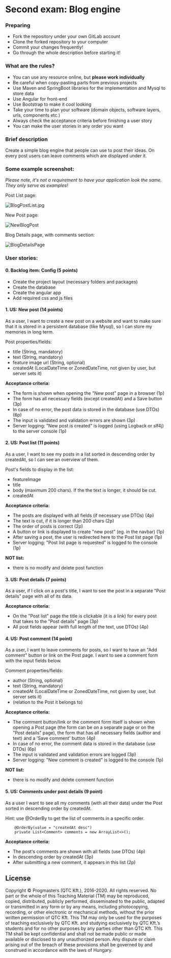 # Second exam: Blog engine

### Preparing

- Fork the repository under your own GitLab account
- Clone the forked repository to your computer
- Commit your changes frequently!
- Go through the whole description before starting it!

### What are the rules?

- You can use any resource online, but **please work individually**
- Be careful when copy-pasting parts from previous projects
- Use Maven and SpringBoot libraries for the implementation and Mysql to store data
- Use Angular for front-end 
- Use Bootstrap to make it cool looking
- Take your time to plan your software (domain objects, software layers, urls, components etc.)
- Always check the acceptance criteria before finishing a user story
- You can make the user stories in any order you want

### Brief description 

Create a simple blog engine that people can use to post their ideas. On every post users can leave
comments which are displayed under it. 

### Some example screenshot:

*Please note, it's not a requirement to have your application look the same. They only serve as examples!*

Post List page:

![BlogPostList.jpg](screehshots/BlogPostList.jpg)

New Post page:

![NewBlogPost](screehshots/NewBlogPost.jpg)

Blog Details page, with comments section:

![BlogDetailsPage](screehshots/BlogDetailsPage.jpg)

### User stories:

#### 0. Backlog item: Config (5 points)

- Create the project layout (necessary folders and packages)
- Create the database
- Create the angular app
- Add required css and js files

#### 1. US: New post (14 points)

As a user, I want to create a new post on a website and want to make sure that it is stored in a persistent database (like Mysql), 
so I can store my memories in long term. 

Post properties/fields:
- title (String, mandatory)
- text (String, mandatory)
- feature image url (String, optional)
- createdAt (LocalDateTime or ZonedDateTime, not given by user, but server sets it)
  

**Acceptance criteria:**
- The form is shown when opening the "New post" page in a browser (1p)
- The form has all necessary fields (except createdAt) and a Save button (3p)
- In case of no error, the post data is stored in the database (use DTOs) (6p) 
- The input is validated and validation errors are shown (3p)
- Server logging: "New post is created" is logged (using Logback or slf4j) to the server console (1p) 

#### 2. US: Post list (11 points)

As a user, I want to see my posts in a list sorted in descending order by createdAt, so I can see an overview of them. 

Post's fields to display in the list:
- featureImage
- title
- body (maximum 200 chars). If the the text is longer, it should be cut.
- createdAt

**Acceptance criteria:**
- The posts are displayed with all fields (if necessary use DTOs) (4p)
- The text is cut, if it is longer than 200 chars (2p)
- The order of posts is correct (2p)
- A button or link is displayed to create "new post" (eg. in the navbar) (1p) 
- After saving a post, the user is redirected here to the Post list page (1p)
- Server logging: "Post list page is requested" is logged to the console (1p) 

**NOT list:**
- there is no modify and delete post function

#### 3. US: Post details (7 points)

As a user, if I click on a post's title, I want to see the post in a separate "Post details" page with all of its data.

**Acceptance criteria:**
- On the "Post list" page the title is clickable (it is a link) for every post that takes to the "Post details" page (3p)
- All post fields appear (with full length of the text, use DTOs) (4p)
  
#### 4. US: Post comment (14 point)

As a user, I want to leave comments for posts, so I want to have an "Add comment" button or link on the Post page. 
I want to see a comment form with the input fields below. 

Comment properties/fields:
- author (String, optional)
- text (String, mandatory)
- createdAt (LocalDateTime or ZonedDateTime, not given by user, but server sets it)
- (relation to the Post it belongs to) 

**Acceptance criteria:**
- The comment button/link or the comment form itself is shown when opening a Post page (the form can be on a separate page or on the "Post details" page),
the form that has all necessary fields (author and text) and a 'Save comment' button (4p)
- In case of no error, the comment data is stored in the database (use DTOs) (6p)
- The input is validated and validation errors are logged (3p)
- Server logging: "New comment is created" is logged to the console (1p) 
  

**NOT list:**
- there is no modify and delete comment function

#### 5. US: Comments under post details (9 point)

As a user I want to see all my comments (with all their data) under the Post sorted in descending order by createdAt.

Hint: use @OrderBy to get the list of comments in a specific order. 
 ```` 
     @OrderBy(value = "createdAt desc")
     private List<Comment> comments = new ArrayList<>();
 ````

**Acceptance criteria:**
- The post's comments are shown with all fields (use DTOs) (4p)
- In descending order by createdAt (3p)
- After submitting a new comment, it appears in this list (2p)


## License 
Copyright © Progmasters (QTC Kft.), 2016-2020.
All rights reserved. No part or the whole of this Teaching Material (TM) may be reproduced, copied, distributed, publicly performed, disseminated to the public, adapted or transmitted in any form or by any means, including photocopying, recording, or other electronic or mechanical methods, without the prior written permission of QTC Kft. This TM may only be used for the purposes of teaching exclusively by QTC Kft. and studying exclusively by QTC Kft.’s students and for no other purposes by any parties other than QTC Kft.
This TM shall be kept confidential and shall not be made public or made available or disclosed to any unauthorized person.
Any dispute or claim arising out of the breach of these provisions shall be governed by and construed in accordance with the laws of Hungary. 
